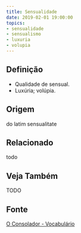 ```yaml
---
title: Sensualidade
date: 2019-02-01 19:00:00
topics:
- sensualidade
- sensualismo
- luxuria
- volupia
---
```


## Definição
* Qualidade de sensual. 
* Luxúria; volúpia. 

## Origem
do latim sensualitate

## Relacionado
todo

## Veja Também
TODO

## Fonte
[O Consolador - Vocabulário](http://www.oconsolador.com.br/linkfixo/vocabulario/principal.html)
